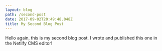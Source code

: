 ```yaml
---
layout: blog
path: /second-post
date: 2017-09-02T20:49:48.048Z
title: My Second Blog Post
---
```

Hello again, this is my second blog post. I wrote and published this one in the Netlify CMS editor!


